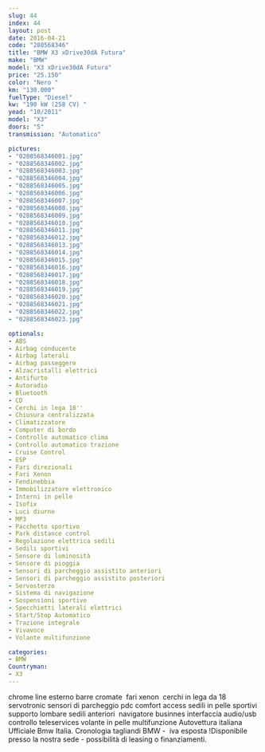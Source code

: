```yaml
---
slug: 44
index: 44
layout: post
date: 2016-04-21
code: "288568346"
title: "BMW X3 xDrive30dA Futura"
make: "BMW"
model: "X3 xDrive30dA Futura"
price: "25.150"
color: "Nero "
km: "130.000"
fuelType: "Diesel"
kw: "190 kW (258 CV) "
yead: "10/2011"
model: "X3"
doors: "5"
transmission: "Automatico"

pictures:
- "0288568346001.jpg"
- "0288568346002.jpg"
- "0288568346003.jpg"
- "0288568346004.jpg"
- "0288568346005.jpg"
- "0288568346006.jpg"
- "0288568346007.jpg"
- "0288568346008.jpg"
- "0288568346009.jpg"
- "0288568346010.jpg"
- "0288568346011.jpg"
- "0288568346012.jpg"
- "0288568346013.jpg"
- "0288568346014.jpg"
- "0288568346015.jpg"
- "0288568346016.jpg"
- "0288568346017.jpg"
- "0288568346018.jpg"
- "0288568346019.jpg"
- "0288568346020.jpg"
- "0288568346021.jpg"
- "0288568346022.jpg"
- "0288568346023.jpg"

optionals:
- ABS
- Airbag conducente
- Airbag laterali
- Airbag passeggero
- Alzacristalli elettrici
- Antifurto
- Autoradio
- Bluetooth
- CD
- Cerchi in lega 18''
- Chiusura centralizzata
- Climatizzatore
- Computer di bordo
- Controllo automatico clima
- Controllo automatico trazione
- Cruise Control
- ESP
- Fari direzionali
- Fari Xenon
- Fendinebbia
- Immobilizzatore elettronico
- Interni in pelle
- Isofix
- Luci diurne
- MP3
- Pacchetto sportivo
- Park distance control
- Regolazione elettrica sedili
- Sedili sportivi
- Sensore di luminosità
- Sensore di pioggia
- Sensori di parcheggio assistito anteriori
- Sensori di parcheggio assistito posteriori
- Servosterzo
- Sistema di navigazione
- Sospensioni sportive
- Specchietti laterali elettrici
- Start/Stop Automatico
- Trazione integrale
- Vivavoce
- Volante multifunzione

categories:
- BMW
Countryman:
- X3
---
```

 chrome line esterno barre cromate  fari xenon  cerchi in lega da 18  servotronic sensori di parcheggio pdc comfort access sedili in pelle sportivi  supporto lombare sedili anteriori  navigatore businnes interfaccia audio/usb  controllo teleservices volante in pelle multifunzione Autovettura italiana Ufficiale Bmw Italia. Cronologia tagliandi BMW -  iva esposta !Disponibile presso la nostra sede - possibilità di leasing o finanziamenti. 